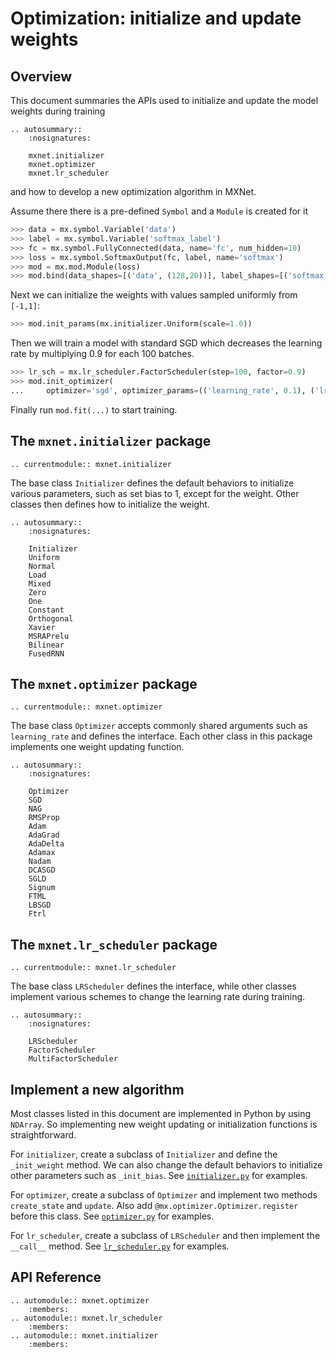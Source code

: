 # Optimization: initialize and update weights

## Overview

This document summaries the APIs used to initialize and update the model weights
during training

```eval_rst
.. autosummary::
    :nosignatures:

    mxnet.initializer
    mxnet.optimizer
    mxnet.lr_scheduler
```

and how to develop a new optimization algorithm in MXNet.

Assume there there is a pre-defined ``Symbol`` and a ``Module`` is created for
it

```python
>>> data = mx.symbol.Variable('data')
>>> label = mx.symbol.Variable('softmax_label')
>>> fc = mx.symbol.FullyConnected(data, name='fc', num_hidden=10)
>>> loss = mx.symbol.SoftmaxOutput(fc, label, name='softmax')
>>> mod = mx.mod.Module(loss)
>>> mod.bind(data_shapes=[('data', (128,20))], label_shapes=[('softmax_label', (128,))])
```

Next we can initialize the weights with values sampled uniformly from
``[-1,1]``:

```python
>>> mod.init_params(mx.initializer.Uniform(scale=1.0))
```

Then we will train a model with standard SGD which decreases the learning rate
by multiplying 0.9 for each 100 batches.

```python
>>> lr_sch = mx.lr_scheduler.FactorScheduler(step=100, factor=0.9)
>>> mod.init_optimizer(
...     optimizer='sgd', optimizer_params=(('learning_rate', 0.1), ('lr_scheduler', lr_sch)))
```

Finally run ``mod.fit(...)`` to start training.

## The ``mxnet.initializer`` package

```eval_rst
.. currentmodule:: mxnet.initializer
```

The base class ``Initializer`` defines the default behaviors to initialize
various parameters, such as set bias to 1, except for the weight. Other classes
then defines how to initialize the weight.

```eval_rst
.. autosummary::
    :nosignatures:

    Initializer
    Uniform
    Normal
    Load
    Mixed
    Zero
    One
    Constant
    Orthogonal
    Xavier
    MSRAPrelu
    Bilinear
    FusedRNN
```

## The ``mxnet.optimizer`` package

```eval_rst
.. currentmodule:: mxnet.optimizer
```

The base class ``Optimizer`` accepts commonly shared arguments such as
``learning_rate`` and defines the interface. Each other class in this package
implements one weight updating function.

```eval_rst
.. autosummary::
    :nosignatures:

    Optimizer
    SGD
    NAG
    RMSProp
    Adam
    AdaGrad
    AdaDelta
    Adamax
    Nadam
    DCASGD
    SGLD
    Signum
    FTML
    LBSGD
    Ftrl
```

## The ``mxnet.lr_scheduler`` package

```eval_rst
.. currentmodule:: mxnet.lr_scheduler
```

The base class ``LRScheduler`` defines the interface, while other classes
implement various schemes to change the learning rate during training.

```eval_rst
.. autosummary::
    :nosignatures:

    LRScheduler
    FactorScheduler
    MultiFactorScheduler
```

## Implement a new algorithm

Most classes listed in this document are implemented in Python by using ``NDArray``.
So implementing new weight updating or initialization functions is
straightforward.

For `initializer`, create a subclass of ``Initializer`` and define the
`_init_weight` method. We can also change the default behaviors to initialize
other parameters such as `_init_bias`. See
[`initializer.py`](https://github.com/dmlc/mxnet/blob/master/python/mxnet/initializer.py)
for examples.

For ``optimizer``, create a subclass of ``Optimizer``
and implement two methods ``create_state`` and ``update``. Also add
``@mx.optimizer.Optimizer.register`` before this class. See
[`optimizer.py`](https://github.com/dmlc/mxnet/blob/master/python/mxnet/optimizer.py)
for examples.

For `lr_scheduler`, create a subclass of `LRScheduler` and then implement the
`__call__` method. See
[`lr_scheduler.py`](https://github.com/dmlc/mxnet/blob/master/python/mxnet/lr_scheduler.py)
for examples.

## API Reference

<script type="text/javascript" src='../../../_static/js/auto_module_index.js'></script>

```eval_rst
.. automodule:: mxnet.optimizer
    :members:
.. automodule:: mxnet.lr_scheduler
    :members:
.. automodule:: mxnet.initializer
    :members:
```

<script>auto_index("api-reference");</script>
